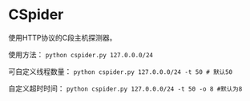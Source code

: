 # CSpider
使用HTTP协议的C段主机探测器。

使用方法：
`python cspider.py 127.0.0.0/24`

可自定义线程数量：
`python cspider.py 127.0.0.0/24 -t 50 # 默认50`

自定义超时时间：
`python cspider.py 127.0.0.0/24 -t 50 -o 8 #默认为8`